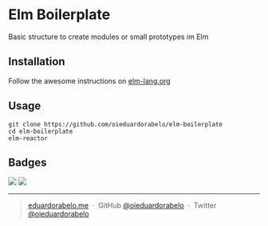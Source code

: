 # Elm Boilerplate

Basic structure to create modules or small prototypes im Elm

## Installation

Follow the awesome instructions on [elm-lang.org](http://elm-lang.org/install)

## Usage

```
git clone https://github.com/oieduardorabelo/elm-boilerplate
cd elm-boilerplate
elm-reactor
```

## Badges

![](https://img.shields.io/badge/license-MIT-blue.svg)
![](https://img.shields.io/badge/status-stable-green.svg)

---

> [eduardorabelo.me](http://eduardorabelo.me) &nbsp;&middot;&nbsp;
> GitHub [@oieduardorabelo](https://github.com/oieduardorabelo) &nbsp;&middot;&nbsp;
> Twitter [@oieduardorabelo](https://twitter.com/oieduardorabelo)

